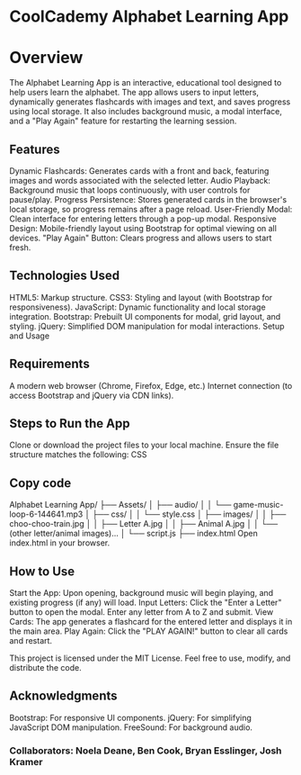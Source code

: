 # CoolCademy Alphabet Learning App

# Overview
The Alphabet Learning App is an interactive, educational tool designed to help users learn the alphabet. The app allows users to input letters, 
dynamically generates flashcards with images and text, and saves progress using local storage. It also includes background music, a modal interface, 
and a "Play Again" feature for restarting the learning session.

## Features
Dynamic Flashcards: Generates cards with a front and back, featuring images and words associated with the selected letter.
Audio Playback: Background music that loops continuously, with user controls for pause/play.
Progress Persistence: Stores generated cards in the browser's local storage, so progress remains after a page reload.
User-Friendly Modal: Clean interface for entering letters through a pop-up modal.
Responsive Design: Mobile-friendly layout using Bootstrap for optimal viewing on all devices.
"Play Again" Button: Clears progress and allows users to start fresh.

## Technologies Used
HTML5: Markup structure.
CSS3: Styling and layout (with Bootstrap for responsiveness).
JavaScript: Dynamic functionality and local storage integration.
Bootstrap: Prebuilt UI components for modal, grid layout, and styling.
jQuery: Simplified DOM manipulation for modal interactions.
Setup and Usage


## Requirements
A modern web browser (Chrome, Firefox, Edge, etc.)
Internet connection (to access Bootstrap and jQuery via CDN links).

## Steps to Run the App
Clone or download the project files to your local machine.
Ensure the file structure matches the following:
CSS


## Copy code
Alphabet Learning App/
├── Assets/
│   ├── audio/
│   │   └── game-music-loop-6-144641.mp3
│   ├── css/
│   │   └── style.css
│   ├── images/
│   │   ├── choo-choo-train.jpg
│   │   ├── Letter A.jpg
│   │   ├── Animal A.jpg
│   │   └── (other letter/animal images)...
│   └── script.js
├── index.html
Open index.html in your browser.


## How to Use
Start the App: Upon opening, background music will begin playing, and existing progress (if any) will load.
Input Letters: Click the "Enter a Letter" button to open the modal. Enter any letter from A to Z and submit.
View Cards: The app generates a flashcard for the entered letter and displays it in the main area.
Play Again: Click the "PLAY AGAIN!" button to clear all cards and restart.

This project is licensed under the MIT License. Feel free to use, modify, and distribute the code.

## Acknowledgments
Bootstrap: For responsive UI components.
jQuery: For simplifying JavaScript DOM manipulation.
FreeSound: For background audio.
### Collaborators: Noela Deane, Ben Cook,  Bryan Esslinger, Josh Kramer
